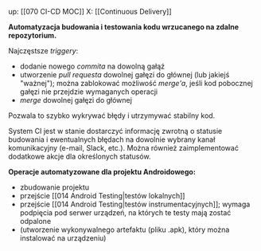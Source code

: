 up: [[070 CI-CD MOC]]
X: [[Continuous Delivery]]

**Automatyzacja budowania i testowania kodu wrzucanego na zdalne repozytorium.**

Najczęstsze _triggery_:
- dodanie nowego _commita_ na dowolną gałąź
- utworzenie _pull requesta_ dowolnej gałęzi do głównej (lub jakiejś "ważnej"); można zablokować możliwość _merge'a_, jeśli kod pobocznej gałęzi nie przejdzie wymaganych operacji
- _merge_ dowolnej gałęzi do głównej

Pozwala to szybko wykrywać błędy i utrzymywać stabilny kod.

System CI jest w stanie dostarczyć informację zwrotną o statusie budowania i ewentualnych błędach na dowolnie wybrany kanał komunikacyjny (e-mail, Slack, etc.). Można również zaimplementować dodatkowe akcje dla określonych statusów.

**Operacje automatyzowane dla projektu Androidowego:**
- zbudowanie projektu
- przejście [[014 Android Testing|testów lokalnych]]
- przejście [[014 Android Testing|testów instrumentacyjnych]]; wymaga podpięcia pod serwer urządzeń, na których te testy mają zostać odpalone
- (utworzenie wykonywalnego artefaktu (pliku .apk), który można instalować na urządzeniu)